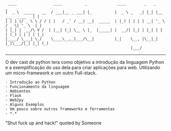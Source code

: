      ____                ____          _             ____        _   _                   _ 
    |  _ \  _____   __  / ___|__ _ ___| |_          |  _ \ _   _| |_| |__   ___  _ __   | |
    | | | |/ _ \ \ / / | |   / _` / __| __|  _____  | |_) | | | | __| '_ \ / _ \| '_ \  | |
    | |_| |  __/\ V /  | |__| (_| \__ \ |_  |_____| |  __/| |_| | |_| | | | (_) | | | | |_|
    |____/ \___| \_/    \____\__,_|___/\__|         |_|    \__, |\__|_| |_|\___/|_| |_| (_)
                                                           |___/                           

--------------------------------------------------------------------------------------------

O dev cast de python tera como objetivo a introdução
da linguagem Python e a exemplificação do uso dela
para criar aplicações para web. Utilizando um micro-framework
e um outro Full-stack.

    - Introdução ao Python
    - Funcionamento da linguagem
    - Ambientes
    - Flask
    - Web2py
    - Alguns Exemplos
    - Um pouco sobre outros frameworks e ferramentas
    - *.*

"Shut fuck up and hack!" quoted by Someone
